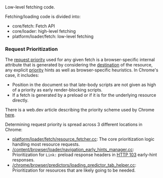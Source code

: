 Low-level fetching code.

Fetching/loading code is divided into:
- core/fetch: Fetch API
- core/loader: high-level fetching
- platform/loader/fetch: low-level fetching

### Request Prioritization

The [request priority](https://fetch.spec.whatwg.org/#request-internal-priority)
used for any given fetch is a browser-specific internal attribute that is
generated by considering the
[destination](https://fetch.spec.whatwg.org/#concept-request-destination)
of the resource, any explicit
[priority](https://fetch.spec.whatwg.org/#request-priority) hints as well as
browser-specific heuristics. In Chrome's case, it includes:
* Position in the document so that late-body scripts are not given as high of
a priority as early render-blocking scripts.
* If a fetch is generated by a preload or if it is for the underlying resource
directly.

There is a web.dev article describing the priority scheme used by Chrome
[here](https://web.dev/priority-hints/#browser-priority-and-fetchpriority).

Determining request priority is spread across 3 different locations in Chrome:
- [platform/loader/fetch/resource_fetcher.cc](resource_fetcher.cc): The core
prioritization logic handling most resource requests.
- [/content/browser/loader/navigation_early_hints_manager.cc](../../../../../../content/browser/loader/navigation_early_hints_manager.cc):
Prioritization for `Link:` preload response headers in
[HTTP 103](https://httpwg.org/specs/rfc8297.html) early-hint responses.
- [/chrome/browser/predictors/loading_predictor_tab_helper.cc](../../../../../../chrome/browser/predictors/loading_predictor_tab_helper.cc):
Prioritization for resources that are likely going to be needed.